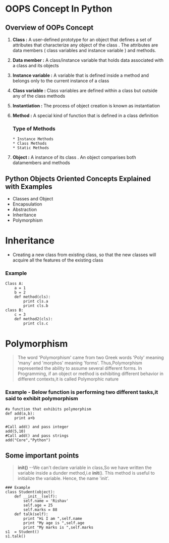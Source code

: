 # OOPS Concept In Python

## Overview of OOPs Concept

 1. **Class :** A user-defined prototype for an object that defines a set of attributes that characterize any object of the class . The attributes are data members ( class variables and instance variable ) and methods.
 
 2. **Data member :** A class/instance variable that holds data associated with a class and its objects 
 
 3. **Instance variable :** A variable that is defined inside a method and belongs only to the current instance of a class 
 
 4. **Class variable :** Class variables are defined within a class but outside any of the class methods 
 
 6. **Instantiation :** The process of object creation is known as instantiation
 
 7. **Method :** A special kind of function that is defined in a class definition 
    ### Type of Methods
        * Instance Methods
        * Class Methods
        * Static Methods
 
 8. **Object :** A  instance of its class . An object comparises both datamembers and methods 

## Python Objects Oriented Concepts Explained with Examples

* Classes and Object
* Encapsulation
* Abstraction
* Inheritance
* Polymorphism

# Inheritance
* Creating a new class from existing class, so that the new classes will acquire all the features of the existing class

### Example

```
Class A:
	a = 1
	b = 2
	def method(cls):
		print cls.a
		print cls.b
class B:
	c = 3
	def method2(cls):
		print cls.c
```

# Polymorphism
>The word 'Polymorphism' came from two Greek words 'Poly' meaning 'many' and 'morphos' meaning 'forms'. Thus,Polymorphism represented the ability to assume several different forms. In Programming, if an object or method is exhibiting different behavior in different contexts,it is called Polymorphic nature

### Example - Below function is performing two different tasks,it said to exhibit polymorphism
```
#a function that exhibits polymorphism
def add(a,b):
	print a+b

#Call add() and pass integer	
add(5,10)
#Call add() and pass strings
add("Core","Python")
```


## Some important points

>**__init__()** --We can't declare variable in class,So we have written the variable inside a dunder method,i.e __init__(). This method is useful to initialize the variable. Hence, the name 'init'.



```
### Example
class Student(object):
	def __init__(self):
		self.name = 'Rishav'
		self.age = 25
		self.marks = 88
	def talk(self):
		print "Hi I am ",self.name
		print "My age is ",self.age
		print "My marks is ",self.marks
s1  = Student()
s1.talk()		
```